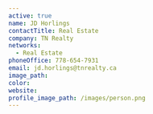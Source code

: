 ```yaml
---
active: true
name: JD Horlings
contactTitle: Real Estate
company: TN Realty
networks:
  - Real Estate
phoneOffice: 778-654-7931
email: jd.horlings@tnrealty.ca
image_path:
color:
website:
profile_image_path: /images/person.png
---
```



